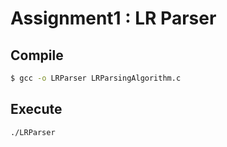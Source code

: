 # Assignment1 : LR Parser

## Compile

```sh
$ gcc -o LRParser LRParsingAlgorithm.c
```

## Execute

```sh
./LRParser
```
